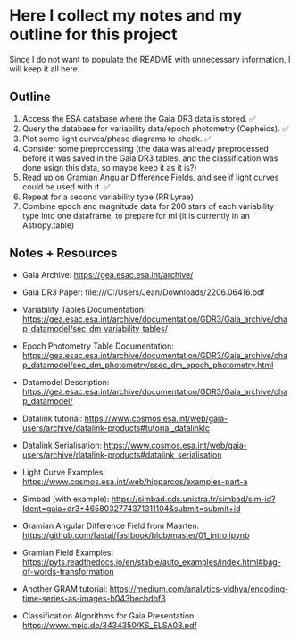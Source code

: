 # Here I collect my notes and my outline for this project

Since I do not want to populate the README with unnecessary information, I will keep it all here.

## Outline
1. Access the ESA database where the Gaia DR3 data is stored. ✅
2. Query the database for variability data/epoch photometry (Cepheids). ✅
3. Plot some light curves/phase diagrams to check. ✅
4. Consider some preprocessing (the data was already preprocessed before it was saved in the Gaia DR3 tables, and the classification was done usign this data, so maybe keep it as it is?)
5. Read up on Gramian Angular Difference Fields, and see if light curves could be used with it. ✅
6. Repeat for a second variability type (RR Lyrae)
7. Combine epoch and magnitude data for 200 stars of each variability type into one dataframe, to prepare for ml (it is currently in an Astropy.table)


## Notes + Resources

- Gaia Archive: https://gea.esac.esa.int/archive/
- Gaia DR3 Paper: file:///C:/Users/Jean/Downloads/2206.06416.pdf
- Variability Tables Documentation: https://gea.esac.esa.int/archive/documentation/GDR3/Gaia_archive/chap_datamodel/sec_dm_variability_tables/
- Epoch Photometry Table Documentation: https://gea.esac.esa.int/archive/documentation/GDR3/Gaia_archive/chap_datamodel/sec_dm_photometry/ssec_dm_epoch_photometry.html
- Datamodel Description: https://gea.esac.esa.int/archive/documentation/GDR3/Gaia_archive/chap_datamodel/

- Datalink tutorial: https://www.cosmos.esa.int/web/gaia-users/archive/datalink-products#tutorial_datalinklc
- Datalink Serialisation: https://www.cosmos.esa.int/web/gaia-users/archive/datalink-products#datalink_serialisation 
- Light Curve Examples: https://www.cosmos.esa.int/web/hipparcos/examples-part-a
- Simbad (with example): https://simbad.cds.unistra.fr/simbad/sim-id?Ident=gaia+dr3+4658032774371311104&submit=submit+id
- Gramian Angular Difference Field from Maarten: https://github.com/fastai/fastbook/blob/master/01_intro.ipynb
- Gramian Field Examples: https://pyts.readthedocs.io/en/stable/auto_examples/index.html#bag-of-words-transformation
- Another GRAM tutorial: https://medium.com/analytics-vidhya/encoding-time-series-as-images-b043becbdbf3
- Classification Algorithms for Gaia Presentation: https://www.mpia.de/3434350/KS_ELSA08.pdf